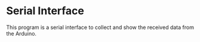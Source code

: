# Serial Interface

This program is a serial interface to collect and show the received data from the Arduino.

